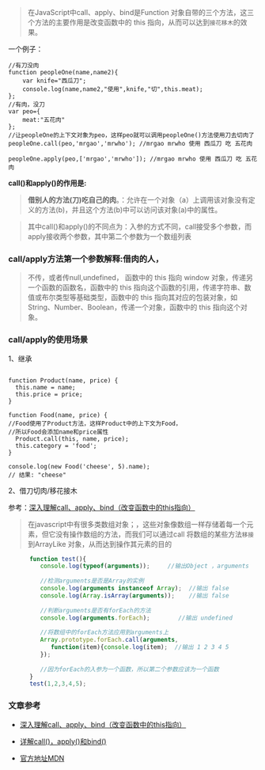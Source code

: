 >在JavaScript中call、apply、bind是Function 对象自带的三个方法，这三个方法的主要作用是改变函数中的 this 指向，从而可以达到`接花移木`的效果。

一个例子：

```
//有刀没肉
function peopleOne(name,name2){
    var knife="西瓜刀";
    console.log(name,name2,"使用",knife,"切",this.meat);
};
//有肉，没刀
var peo={
    meat:"五花肉"
};
//让peopleOne的上下文对象为peo，这样peo就可以调用peopleOne()方法使用刀去切肉了
peopleOne.call(peo,'mrgao','mrwho'); //mrgao mrwho 使用 西瓜刀 吃 五花肉

peopleOne.apply(peo,['mrgao','mrwho']); //mrgao mrwho 使用 西瓜刀 吃 五花肉

```
**call()和apply()的作用是:**
> **借别人的方法(刀)吃自己的肉**。：允许在一个对象（a）上调用该对象没有定义的方法(b)，并且这个方法(b)中可以访问该对象(a)中的属性。

> 其中call()和apply()的不同点为：入参的方式不同，call接受多个参数，而apply接收两个参数，其中第二个参数为一个数组列表


### call/apply方法第一个参数解释:借肉的人，

> 不传，或者传null,undefined， 函数中的 this 指向 window 对象，传递另一个函数的函数名，函数中的 this 指向这个函数的引用，传递字符串、数值或布尔类型等基础类型，函数中的 this 指向其对应的包装对象，如 String、Number、Boolean，传递一个对象，函数中的 this 指向这个对象。



### call/apply的使用场景

1、继承
```

function Product(name, price) {
  this.name = name;
  this.price = price;
}

function Food(name, price) {
//Food使用了Product方法，这样Product中的上下文为Food，
//所以Food会添加name和price属性
  Product.call(this, name, price);
  this.category = 'food';
}

console.log(new Food('cheese', 5).name);
// 结果: "cheese"

```

2、借刀切肉/移花接木

参考：[深入理解call、apply、bind（改变函数中的this指向）](https://blog.csdn.net/zhouzuoluo/article/details/84935106)

>在javascript中有很多类数组对象；，这些对象像数组一样存储着每一个元素，但它没有操作数组的方法，而我们可以通过call 将数组的某些方法`移接`到ArrayLike 对象，从而达到操作其元素的目的

```js
      function test(){
         console.log(typeof(arguments));     //输出Object ，arguments
 
         //检测arguments是否是Array的实例
         console.log(arguments instanceof Array);  //输出 false
         console.log(Array.isArray(arguments));    //输出 false
 
         //判断arguments是否有forEach的方法
         console.log(arguments.forEach);        //输出 undefined
 
         //将数组中的forEach方法应用到arguments上
         Array.prototype.forEach.call(arguments,
            function(item){console.log(item);  //输出 1 2 3 4 5
         });
         
         //因为forEach的入参为一个函数，所以第二个参数应该为一个函数
      }
      test(1,2,3,4,5);


```


### 文章参考
- [深入理解call、apply、bind（改变函数中的this指向）](https://blog.csdn.net/zhouzuoluo/article/details/84935106)
 
 - [
详解call()，apply()和bind()](https://blog.csdn.net/u014267183/article/details/52610600)

- [官方地址MDN](https://developer.mozilla.org/zh-CN/docs/Web/JavaScript/Reference/Global_Objects/Function/call)